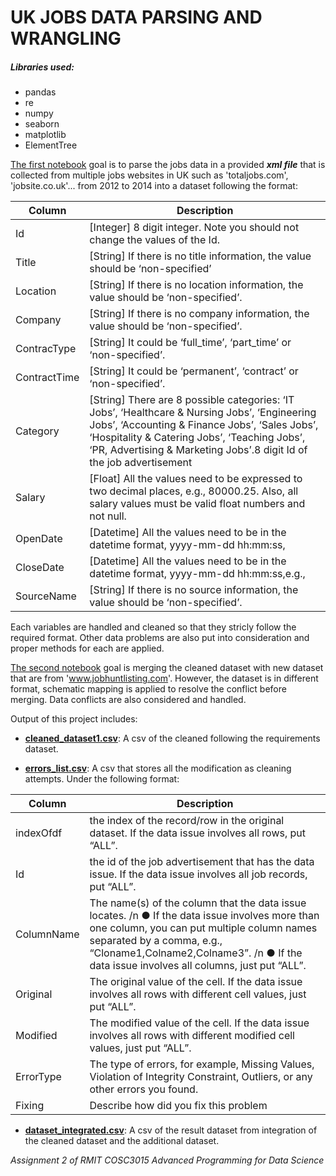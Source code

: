 # UK JOBS DATA PARSING AND WRANGLING


##### Libraries used:
* pandas
* re
* numpy
* seaborn
* matplotlib
* ElementTree

[The first notebook](../main/Jobs-Data-Parsing-and-Cleaning.ipynb) goal is to parse the jobs data in a provided ***xml file*** that is collected from multiple jobs websites in UK such as 'totaljobs.com', 'jobsite.co.uk'... from 2012 to 2014 into a dataset following the format: 

Column         | Description
---------------|-----------------------------------------------------------------------------------------------------
Id             | [Integer] 8 digit integer. Note you should not change the values of the Id.
Title          | [String] If there is no title information, the value should be ‘non-specified’
Location       | [String] If there is no location information, the value should be ‘non-specified’.
Company        | [String] If there is no company information, the value should be ‘non-specified’.
ContracType    | [String] It could be ‘full_time’, ‘part_time’ or ‘non-specified’.
ContractTime   | [String] It could be ‘permanent’, ‘contract’ or ‘non-specified’.
Category       | [String] There are 8 possible categories: ‘IT Jobs’, ‘Healthcare & Nursing Jobs’, ‘Engineering Jobs’, ‘Accounting & Finance Jobs’, ‘Sales Jobs’, ‘Hospitality & Catering Jobs’, ‘Teaching Jobs’, ‘PR, Advertising & Marketing Jobs’.8 digit Id of the job advertisement
Salary         | [Float] All the values need to be expressed to two decimal places, e.g., 80000.25. Also, all salary values must be valid float numbers and not null.
OpenDate       | [Datetime] All the values need to be in the datetime format, yyyy-mm-dd hh:mm:ss,
CloseDate      | [Datetime] All the values need to be in the datetime format, yyyy-mm-dd hh:mm:ss,e.g.,
SourceName     | [String] If there is no source information, the value should be ‘non-specified’.

Each variables are handled and cleaned so that they stricly follow the required format. Other data problems are also put into consideration and proper methods for each are applied.


[The second notebook](../main/Jobs-Data-Integration.ipynb) goal is merging the cleaned dataset with new dataset that are from 'www.jobhuntlisting.com'. 
However, the dataset is in different format, schematic mapping is applied to resolve the conflict before merging. 
Data conflicts are also considered and handled.


Output of this project includes:
- [**cleaned_dataset1.csv**](../main/cleaned_dataset1.csv): A csv of the cleaned following the requirements dataset.

- [**errors_list.csv**](../main/errors_list.csv): A csv that stores all the modification as cleaning attempts. Under the following format:

Column         | Description
---------------|-----------------------------------------------------------------------------------------------------
indexOfdf      | the index of the record/row in the original dataset. If the data issue involves all rows, put “ALL”.
Id             | the id of the job advertisement that has the data issue. If the data issue involves all job records, put “ALL”.
ColumnName     | The name(s) of the column that the data issue locates. /n ● If the data issue involves more than one column, you can put multiple column names separated by a comma, e.g., “Cloname1,Colname2,Colname3”. /n ● If the data issue involves all columns, just put “ALL”.
Original       | The original value of the cell. If the data issue involves all rows with different cell values, just put “ALL”.
Modified       | The modified value of the cell. If the data issue involves all rows with different modified cell values, just put “ALL”.
ErrorType      | The type of errors, for example, Missing Values, Violation of Integrity Constraint, Outliers, or any other errors you found.
Fixing         | Describe how did you fix this problem


- [**dataset_integrated.csv**](../main/dataset_integrated.csv): A csv of the result dataset from integration of the cleaned dataset and the additional dataset.


*Assignment 2 of RMIT COSC3015 Advanced Programming for Data Science*

